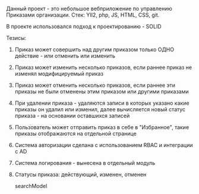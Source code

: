 Данный проект - это небольшое вебприложение по управлению Приказами организации.
Стек: YII2, php, JS, HTML, CSS, git.

В проекте использовался подход к проектированию - SOLID


Тезисы:
1) Приказ может совершить над другим приказом только ОДНО действие - или отменить или изменить
2) Приказ может изменить несколько приказов, если раннее приказ не изменял модифицируемый приказ
3) Приказ может отменить несколько приказов, если раннее эти приказы не были отменены этим приказом или другими приказами
4) При удалении приказа - удаляются записи в которых указано какие приказы он удалил или изменил, далее вычисляется новый статус приказа - на основании оставшихся записей

5) Пользователь может отправить приказ в себе в "Избранное", такие приказы отображаются на отдельной странице 
6) Система авторизации сделана с использованием RBAC и интеграции с AD
7) Система логирования - вынесена в отдельный модуль
8) Статусы приказа:
      действующий,
      изменен,
      отменен
      
      searchModel